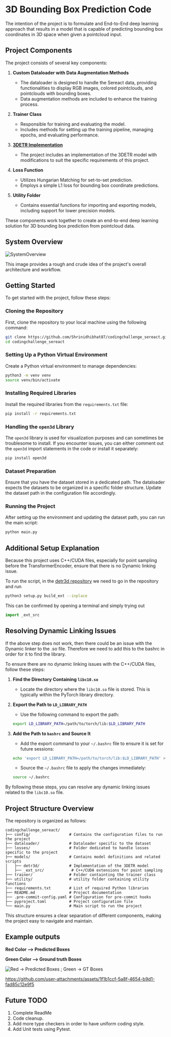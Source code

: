 # 3D Bounding Box Prediction Code

The intention of the project is to formulate and End-to-End deep learning approach that results in a model that is capable of predicting bounding box coordinates in 3D space when given a pointcloud input.

## Project Components

The project consists of several key components:

1. **Custom Dataloader with Data Augmentation Methods**
    - The dataloader is designed to handle the Sereact data, providing functionalities to display RGB images, colored pointclouds, and pointclouds with bounding boxes.
    - Data augmentation methods are included to enhance the training process.

2. **Trainer Class**
    - Responsible for training and evaluating the model.
    - Includes methods for setting up the training pipeline, managing epochs, and evaluating performance.

3. **[3DETR Implementation](https://github.com/facebookresearch/3detr/tree/main)**
    - The project includes an implementation of the 3DETR model with modifications to suit the specific requirements of this project.

4. **Loss Function**
    - Utilizes Hungarian Matching for set-to-set prediction.
    - Employs a simple L1 loss for bounding box coordinate predictions.

5. **Utility Folder**
    - Contains essential functions for importing and exporting models, including support for lower precision models.

These components work together to create an end-to-end deep learning solution for 3D bounding box prediction from pointcloud data.

## System Overview

![SystemOverview](https://github.com/user-attachments/assets/1a9b0ea0-0f18-4258-96ac-86e484c40e1c)

This image provides a rough and crude idea of the project's overall architecture and workflow.


## Getting Started

To get started with the project, follow these steps:

### Cloning the Repository

First, clone the repository to your local machine using the following command:

```bash
git clone https://github.com/Shrinidhibhat87/codingchallenge_sereact.git
cd codingchallenge_sereact
```

### Setting Up a Python Virtual Environment

Create a Python virtual environment to manage dependencies:

```bash
python3 -m venv venv
source venv/bin/activate
```

### Installing Required Libraries

Install the required libraries from the `requirements.txt` file:

```bash
pip install -r requirements.txt
```

### Handling the `open3d` Library

The `open3d` library is used for visualization purposes and can sometimes be troublesome to install. If you encounter issues, you can either comment out the `open3d` import statements in the code or install it separately:

```bash
pip install open3d
```

### Dataset Preparation

Ensure that you have the dataset stored in a dedicated path. The dataloader expects the datasets to be organized in a specific folder structure. Update the dataset path in the configuration file accordingly.

### Running the Project

After setting up the environment and updating the dataset path, you can run the main script:

```bash
python main.py
```

## Additional Setup Explanation
Because this project uses C++/CUDA files, especially for point sampling before the TransformerEncoder, ensure that there is no Dynamic linking issue.

To run the script, in the [detr3d repository](models/detr3d/setup.py) we need to go in the repository and run
```bash
python3 setup.py build_ext --inplace
```
This can be confirmed by opening a terminal and simply trying out

```python
import _ext_src
```

## Resolving Dynamic Linking Issues
If the above step does not work, then there could be an issue with the Dynamic linker to the .so file. Therefore we need to add this to the bashrc in order for it to find the library.

To ensure there are no dynamic linking issues with the C++/CUDA files, follow these steps:

1. **Find the Directory Containing `libc10.so`**
    - Locate the directory where the `libc10.so` file is stored. This is typically within the PyTorch library directory.

2. **Export the Path to `LD_LIBRARY_PATH`**
    - Use the following command to export the path:
    ```bash
    export LD_LIBRARY_PATH=/path/to/torch/lib:$LD_LIBRARY_PATH
    ```

3. **Add the Path to `bashrc` and Source It**
    - Add the export command to your `~/.bashrc` file to ensure it is set for future sessions:
    ```bash
    echo 'export LD_LIBRARY_PATH=/path/to/torch/lib:$LD_LIBRARY_PATH' >> ~/.bashrc
    ```
    - Source the `~/.bashrc` file to apply the changes immediately:
    ```bash
    source ~/.bashrc
    ```

By following these steps, you can resolve any dynamic linking issues related to the `libc10.so` file.

## Project Structure Overview

The repository is organized as follows:

```
codingchallenge_sereact/
├── config/                 # Contains the configuration files to run the project
├── dataloader/             # Dataloader specific to the dataset
├── losses/                 # Folder dedicated to handle losses specific to the project
├── models/                 # Contains model definitions and related scripts
│   ├── detr3d/             # Implementation of the 3DETR model
│   ├── _ext_src/            # C++/CUDA extensions for point sampling
├── trainer/                # Folder containting the trainer class
├── utility/                # utility folder containing utility functions
├── requirements.txt        # List of required Python libraries
├── README.md               # Project documentation
├── .pre-commit-config.yaml # Configuration for pre-commit hooks
├── pyproject.toml          # Project configuration file
└── main.py                 # Main script to run the project
```

This structure ensures a clear separation of different components, making the project easy to navigate and maintain.
## Example outputs

**Red Color --> Predicted Boxes**

**Green Color --> Ground truth Boxes**

![Red -> Predicted Boxes ; Green -> GT Boxes](https://github.com/user-attachments/assets/030865d2-045f-4a0d-b8e8-b284deec92ec)


https://github.com/user-attachments/assets/1f1b1ccf-5a8f-4654-b9d1-fad85c12e9f5


## Future TODO

1. Complete ReadMe
2. Code cleanup.
3. Add more type checkers in order to have uniform coding style.
4. Add Unit tests using Pytest.
